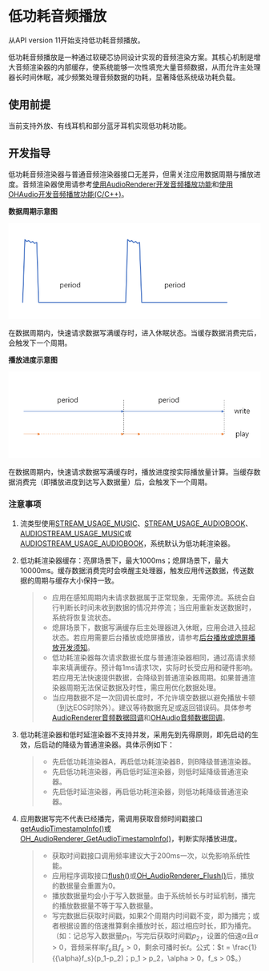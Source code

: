 # 低功耗音频播放
<!--Kit: Audio Kit-->
<!--Subsystem: Multimedia-->
<!--Owner: @songshenke-->
<!--Designer: @caixuejiang; @hao-liangfei; @zhanganxiang-->
<!--Tester: @Filger-->
<!--Adviser: @w_Machine_cc-->

从API version 11开始支持低功耗音频播放。

低功耗音频播放是一种通过软硬芯协同设计实现的音频渲染方案。其核心机制是增大音频渲染器的内部缓存，使系统能够一次性填充大量音频数据，从而允许主处理器长时间休眠，减少频繁处理音频数据的功耗，显著降低系统级功耗负载。

## 使用前提

当前支持外放、有线耳机和部分蓝牙耳机实现低功耗功能。

## 开发指导

低功耗音频渲染器与普通音频渲染器接口无差异，但需关注应用数据周期与播放进度。音频渲染器使用请参考[使用AudioRenderer开发音频播放功能](using-audiorenderer-for-playback.md)和[使用OHAudio开发音频播放功能(C/C++)](using-ohaudio-for-playback.md)。

**数据周期示意图**

![power-saving-data-period](figures/power-saving-data-period.png)

在数据周期内，快速请求数据写满缓存时，进入休眠状态。当缓存数据消费完后，会触发下一个周期。

**播放进度示意图**

![power-saving-data-progress](figures/power-saving-data-progress.png)

在数据周期内，快速请求数据写满缓存时，播放进度按实际播放量计算。当缓存数据消费完（即播放进度到达写入数据量）后，会触发下一个周期。

### 注意事项

1. 流类型使用[STREAM_USAGE_MUSIC](../../reference/apis-audio-kit/arkts-apis-audio-e.md#streamusage)、[STREAM_USAGE_AUDIOBOOK](../../reference/apis-audio-kit/arkts-apis-audio-e.md#streamusage)、[AUDIOSTREAM_USAGE_MUSIC](../../reference/apis-audio-kit/capi-native-audiostream-base-h.md#oh_audiostream_usage)或[AUDIOSTREAM_USAGE_AUDIOBOOK](../../reference/apis-audio-kit/capi-native-audiostream-base-h.md#oh_audiostream_usage)，系统默认为低功耗渲染器。

2. 低功耗渲染器缓存：亮屏场景下，最大1000ms；熄屏场景下，最大10000ms。缓存数据消费完时会唤醒主处理器，触发应用传送数据，传送数据的周期与缓存大小保持一致。

    > - 应用在感知周期内未请求数据属于正常现象，无需停流。系统会自行判断长时间未收到数据的情况并停流；当应用重新发送数据时，系统将恢复流状态。
    > - 熄屏场景下，数据写满缓存后主处理器进入休眠，应用会进入挂起状态。若应用需要后台播放或熄屏播放，请参考[后台播放或熄屏播放开发须知](audio-playback-overview.md#后台播放或熄屏播放开发须知)。
    > - 低功耗渲染器每次请求数据长度与普通渲染器相同，通过高请求频率来填满缓存。预计每1ms请求1次，实际时长受应用和硬件影响。若应用无法快速提供数据，会降级到普通渲染器周期。如果普通渲染器周期无法保证数据及时性，需应用优化数据处理。
    > - 当应用数据不足一次回调长度时，不允许填空数据以避免播放卡顿（到达EOS时除外）。建议等待数据充足或返回错误码。具体参考[AudioRenderer音频数据回调](using-audiorenderer-for-playback.md#开发步骤及注意事项)和[OHAudio音频数据回调](using-ohaudio-for-playback.md#开发步骤及注意事项)。

3. 低功耗渲染器和低时延渲染器不支持并发，采用先到先得原则，即先启动的生效，后启动的降级为普通渲染器。具体示例如下：

    >- 先启低功耗渲染器A，再启低功耗渲染器B，则B降级普通渲染器。
    >- 先启低功耗渲染器，再启低时延渲染器，则低时延降级普通渲染器。
    >- 先启低时延渲染器，再启低功耗渲染器，则低功耗降级普通渲染器。

4. 应用数据写完不代表已经播完，需调用获取音频时间戳接口[getAudioTimestampInfo()](../../reference/apis-audio-kit/arkts-apis-audio-AudioRenderer.md#getaudiotimestampinfo19)或[OH_AudioRenderer_GetAudioTimestampInfo()](../../reference/apis-audio-kit/capi-native-audiorenderer-h.md#oh_audiorenderer_getaudiotimestampinfo)，判断实际播放进度。

    > - 获取时间戳接口调用频率建议大于200ms一次，以免影响系统性能。
    > - 应用程序调取接口[flush()](../../reference/apis-audio-kit/arkts-apis-audio-AudioRenderer.md#flush11)或[OH_AudioRenderer_Flush()](../../reference/apis-audio-kit/capi-native-audiorenderer-h.md#oh_audiorenderer_flush)后，播放的数据量会重置为0。
    > - 播放数据量均会小于写入数据量。由于系统帧长与时延机制，播完的播放数据量不等于写入数据量。
    > - 写完数据后获取时间戳，如果2个周期内时间戳不变，即为播完；或者根据设置的倍速推算剩余播放时长，超过相应时长，即为播完。（如：记总写入数据量$p_1$，写完后获取时间戳$p_2$，设置的倍速$\alpha$且$\alpha>0$，音频采样率$f_s$且$f_s>0$，剩余可播时长$t$。公式：$t = \frac{1}{{\alpha}f_s}(p_1-p_2)；p_1 > p_2，\alpha > 0，f_s > 0$。）